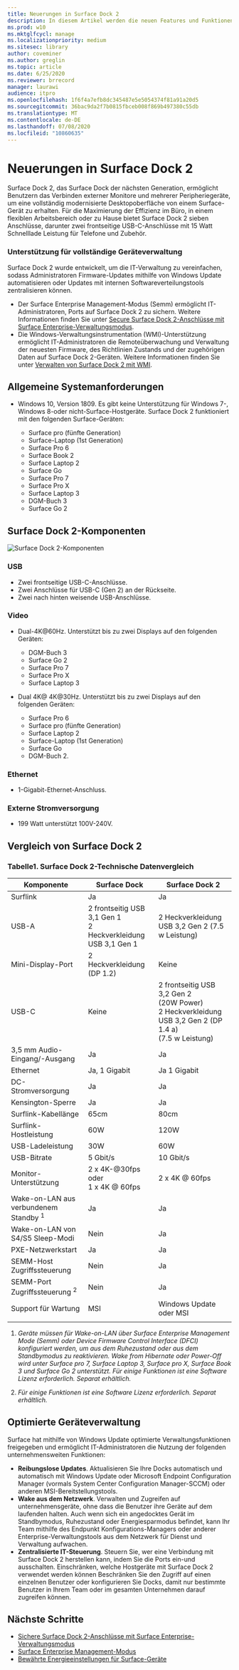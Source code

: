 ```yaml
---
title: Neuerungen in Surface Dock 2
description: In diesem Artikel werden die neuen Features und Funktionen für das Surface Dock der nächsten Generation hervorgehoben.
ms.prod: w10
ms.mktglfcycl: manage
ms.localizationpriority: medium
ms.sitesec: library
author: coveminer
ms.author: greglin
ms.topic: article
ms.date: 6/25/2020
ms.reviewer: brrecord
manager: laurawi
audience: itpro
ms.openlocfilehash: 1f6f4a7efb8dc345487e5e5054374f81a91a20d5
ms.sourcegitcommit: 36bac9da2f7b0815fbceb008f869b497380c55db
ms.translationtype: MT
ms.contentlocale: de-DE
ms.lasthandoff: 07/08/2020
ms.locfileid: "10860635"
---
```

# Neuerungen in Surface Dock 2

Surface Dock 2, das Surface Dock der nächsten Generation, ermöglicht Benutzern das Verbinden externer Monitore und mehrerer Peripheriegeräte, um eine vollständig modernisierte Desktopoberfläche von einem Surface-Gerät zu erhalten. Für die Maximierung der Effizienz im Büro, in einem flexiblen Arbeitsbereich oder zu Hause bietet Surface Dock 2 sieben Anschlüsse, darunter zwei frontseitige USB-C-Anschlüsse mit 15 Watt Schnelllade Leistung für Telefone und Zubehör. 

### Unterstützung für vollständige Geräteverwaltung

Surface Dock 2 wurde entwickelt, um die IT-Verwaltung zu vereinfachen, sodass Administratoren Firmware-Updates mithilfe von Windows Update automatisieren oder Updates mit internen Softwareverteilungstools zentralisieren können.

- Der Surface Enterprise Management-Modus (Semm) ermöglicht IT-Administratoren, Ports auf Surface Dock 2 zu sichern. Weitere Informationen finden Sie unter [Secure Surface Dock 2-Anschlüsse mit Surface Enterprise-Verwaltungsmodus](https://techcommunity.microsoft.com/t5/surface-it-pro-blog/secure-surface-dock-2-ports-with-surface-enterprise-management/ba-p/1418999).
-  Die Windows-Verwaltungsinstrumentation (WMI)-Unterstützung ermöglicht IT-Administratoren die Remoteüberwachung und Verwaltung der neuesten Firmware, des Richtlinien Zustands und der zugehörigen Daten auf Surface Dock 2-Geräten. Weitere Informationen finden Sie unter [Verwalten von Surface Dock 2 mit WMI](surface-dock2-wmi.md).

## Allgemeine Systemanforderungen

- Windows 10, Version 1809. Es gibt keine Unterstützung für Windows 7-, Windows 8-oder nicht-Surface-Hostgeräte. Surface Dock 2 funktioniert mit den folgenden Surface-Geräten:

  - Surface pro (fünfte Generation)
  - Surface-Laptop (1st Generation)
  - Surface Pro 6
  - Surface Book 2
  - Surface Laptop 2
  - Surface Go
  - Surface Pro 7
  - Surface Pro X 
  - Surface Laptop 3
  - DGM-Buch 3
  - Surface Go 2

## Surface Dock 2-Komponenten

![Surface Dock 2-Komponenten](./images/surface-dock2.png)
 
### USB

- Zwei frontseitige USB-C-Anschlüsse.
- Zwei Anschlüsse für USB-C (Gen 2) an der Rückseite.
- Zwei nach hinten weisende USB-Anschlüsse. 

### Video
    
- Dual-4K@60Hz. Unterstützt bis zu zwei Displays auf den folgenden Geräten:

  - DGM-Buch 3
  - Surface Go 2
  - Surface Pro 7
  - Surface Pro X
  - Surface Laptop 3

- Dual 4K@ 4K@30Hz. Unterstützt bis zu zwei Displays auf den folgenden Geräten:

  - Surface Pro 6
  - Surface pro (fünfte Generation)
  - Surface Laptop 2
  - Surface-Laptop (1st Generation)
  - Surface Go
  - DGM-Buch 2.

### Ethernet

- 1-Gigabit-Ethernet-Anschluss. 

### Externe Stromversorgung

- 199 Watt unterstützt 100V-240V.


## Vergleich von Surface Dock 2 

### Tabelle1. Surface Dock 2-Technische Datenvergleich

|Komponente|Surface Dock|Surface Dock 2|
|---|---|---|
|Surflink|Ja|Ja|
|USB-A|2 frontseitig USB 3,1 Gen 1<br>2 Heckverkleidung USB 3,1 Gen 1|2 Heckverkleidung USB 3,2 Gen 2 (7.5 w Leistung)|
|Mini-Display-Port|2 Heckverkleidung (DP 1.2)|Keine|
|USB-C|Keine|2 frontseitig USB 3,2 Gen 2<br>(20W Power)<br>2 Heckverkleidung USB 3,2 Gen 2 (DP 1.4 a)<br>(7.5 w Leistung)|
|3,5 mm Audio-Eingang/-Ausgang|Ja|Ja|
|Ethernet|Ja, 1 Gigabit|Ja 1 Gigabit|
|DC-Stromversorgung|Ja|Ja|
|Kensington-Sperre|Ja|Ja|
|Surflink-Kabellänge|65cm|80cm|
|Surflink-Hostleistung|60W|120W|
|USB-Ladeleistung|30W|60W|
|USB-Bitrate|5 Gbit/s|10 Gbit/s|
|Monitor-Unterstützung|2 x 4K-@30fps oder<br>1 x 4K @ 60fps|2 x 4K @ 60fps|
|Wake-on-LAN aus verbundenem Standby <sup> 1</sup>|Ja|Ja|
|Wake-on-LAN von S4/S5 Sleep-Modi|Nein|Ja|
|PXE-Netzwerkstart|Ja|Ja|
|SEMM-Host Zugriffssteuerung|Nein|Ja
|SEMM-Port Zugriffssteuerung <sup> 2</sup>|Nein|Ja|
|Support für Wartung|MSI|Windows Update oder MSI|
||||

1. *Geräte müssen für Wake-on-LAN über Surface Enterprise Management Mode (Semm) oder Device Firmware Control Interface (DFCI) konfiguriert werden, um aus dem Ruhezustand oder aus dem Standbymodus zu reaktivieren. Wake from Hibernate oder Power-Off wird unter Surface pro 7, Surface Laptop 3, Surface pro X, Surface Book 3 und Surface Go 2 unterstützt.  Für einige Funktionen ist eine Software Lizenz erforderlich. Separat erhältlich.*

2. *Für einige Funktionen ist eine Software Lizenz erforderlich. Separat erhältlich.*

## Optimierte Geräteverwaltung

Surface hat mithilfe von Windows Update optimierte Verwaltungsfunktionen freigegeben und ermöglicht IT-Administratoren die Nutzung der folgenden unternehmensweiten Funktionen:

- **Reibungslose Updates**. Aktualisieren Sie Ihre Docks automatisch und automatisch mit Windows Update oder Microsoft Endpoint Configuration Manager (vormals System Center Configuration Manager-SCCM) oder anderen MSI-Bereitstellungstools. 
- **Wake aus dem Netzwerk**. Verwalten und Zugreifen auf unternehmensgeräte, ohne dass die Benutzer ihre Geräte auf dem laufenden halten. Auch wenn sich ein angedocktes Gerät im Standbymodus, Ruhezustand oder Energiesparmodus befindet, kann Ihr Team mithilfe des Endpunkt Konfigurations-Managers oder anderer Enterprise-Verwaltungstools aus dem Netzwerk für Dienst und Verwaltung aufwachen.
- **Zentralisierte IT-Steuerung**. Steuern Sie, wer eine Verbindung mit Surface Dock 2 herstellen kann, indem Sie die Ports ein-und ausschalten. Einschränken, welche Hostgeräte mit Surface Dock 2 verwendet werden können Beschränken Sie den Zugriff auf einen einzelnen Benutzer oder konfigurieren Sie Docks, damit nur bestimmte Benutzer in Ihrem Team oder im gesamten Unternehmen darauf zugreifen können.

## Nächste Schritte

- [Sichere Surface Dock 2-Anschlüsse mit Surface Enterprise-Verwaltungsmodus](https://techcommunity.microsoft.com/t5/surface-it-pro-blog/secure-surface-dock-2-ports-with-surface-enterprise-management/ba-p/1418999)
- [Surface Enterprise Management-Modus](surface-enterprise-management-mode.md)
- [Bewährte Energieeinstellungen für Surface-Geräte](maintain-optimal-power-settings-on-Surface-devices.md)
